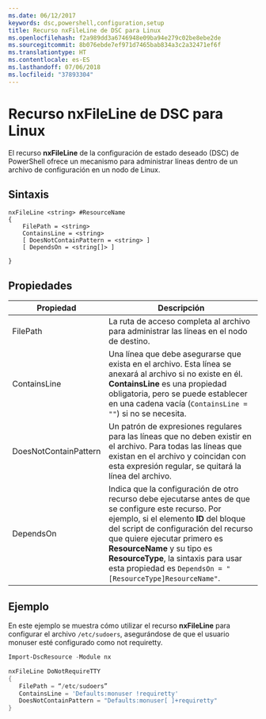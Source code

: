 ```yaml
---
ms.date: 06/12/2017
keywords: dsc,powershell,configuration,setup
title: Recurso nxFileLine de DSC para Linux
ms.openlocfilehash: f2a989dd3a6746948e09ba94e279c02be8ebe2de
ms.sourcegitcommit: 8b076ebde7ef971d7465bab834a3c2a32471ef6f
ms.translationtype: HT
ms.contentlocale: es-ES
ms.lasthandoff: 07/06/2018
ms.locfileid: "37893304"
---
```

# <a name="dsc-for-linux-nxfileline-resource"></a>Recurso nxFileLine de DSC para Linux

El recurso **nxFileLine** de la configuración de estado deseado (DSC) de PowerShell ofrece un mecanismo para administrar líneas dentro de un archivo de configuración en un nodo de Linux.

## <a name="syntax"></a>Sintaxis

```
nxFileLine <string> #ResourceName
{
    FilePath = <string>
    ContainsLine = <string>
    [ DoesNotContainPattern = <string> ]
    [ DependsOn = <string[]> ]

}
```

## <a name="properties"></a>Propiedades

|  Propiedad |  Descripción |
|---|---|
| FilePath| La ruta de acceso completa al archivo para administrar las líneas en el nodo de destino.|
| ContainsLine| Una línea que debe asegurarse que exista en el archivo. Esta línea se anexará al archivo si no existe en él. **ContainsLine** es una propiedad obligatoria, pero se puede establecer en una cadena vacía (`ContainsLine = ""`) si no se necesita.|
| DoesNotContainPattern| Un patrón de expresiones regulares para las líneas que no deben existir en el archivo. Para todas las líneas que existan en el archivo y coincidan con esta expresión regular, se quitará la línea del archivo.|
| DependsOn | Indica que la configuración de otro recurso debe ejecutarse antes de que se configure este recurso. Por ejemplo, si el elemento **ID** del bloque del script de configuración del recurso que quiere ejecutar primero es **ResourceName** y su tipo es **ResourceType**, la sintaxis para usar esta propiedad es `DependsOn = "[ResourceType]ResourceName"`.|

## <a name="example"></a>Ejemplo

En este ejemplo se muestra cómo utilizar el recurso **nxFileLine** para configurar el archivo `/etc/sudoers`, asegurándose de que el usuario monuser esté configurado como not requiretty.

```powershell
Import-DscResource -Module nx

nxFileLine DoNotRequireTTY
{
   FilePath = “/etc/sudoers”
   ContainsLine = 'Defaults:monuser !requiretty'
   DoesNotContainPattern = "Defaults:monuser[ ]+requiretty"
}
```